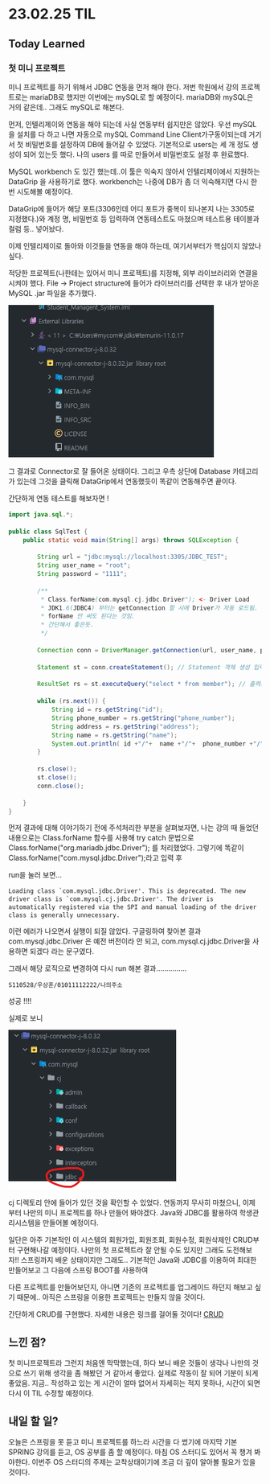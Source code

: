 # 23.02.25 TIL
## Today Learned

### 첫 미니 프로젝트

미니 프로젝트를 하기 위해서 JDBC 연동을 먼저 해야 한다. 저번 학원에서 강의 프로젝트로는 mariaDB로 했지만 
이번에는 mySQL로 할 예정이다. mariaDB와 mySQL은 거의 같은데.. 그래도 mySQL로 해본다.

먼저, 인텔리제이와 연동을 해야 되는데 사실 연동부터 쉽지만은 않았다. 우선 mySQL을 설치를 다 하고 나면 자동으로
mySQL Command Line Client가구동이되는데 거기서 첫 비밀번호를 설정하여 DB에 들어갈 수 있었다. 기본적으로 users는 세 개 정도
생성이 되어 있는듯 했다. 나의 users 를 따로 만들어서 비밀번호도 설정 후 완료했다.

MySQL workbench 도 있긴 했는데..이 툴은 익숙지 않아서 인텔리제이에서 지원하는 DataGrip 을 사용하기로 했다. workbench는 나중에
DB가 좀 더 익숙해지면 다시 한번 시도해볼 예정이다.

DataGrip에 들어가 해당 포트(3306인데 어디 포트가 중복이 되나본지 나는 3305로 지정했다.)와 계정 명, 비밀번호 등 입력하여 연동테스트도 마쳤으며
테스트용 테이블과 컬럼 등.. 넣어놨다. 

이제 인텔리제이로 돌아와 이것들을 연동을 해야 하는데, 여기서부터가 핵심이지 않았나 싶다.

적당한 프로젝트(나한테는 있어서 미니 프로젝트)를 지정해, 외부 라이브러리와 연결을 시켜야 했다. File -> Project structure에 들어가
라이브러리를 선택한 후 내가 받아온 MySQL .jar 파일을 추가했다. 

![img.png](img.png)

그 결과로 Connector로 잘 들어온 상태이다. 그리고 우측 상단에 Database 카테고리가 있는데 그것을 클릭해 DataGrip에서 연동했듯이
똑같이 연동해주면 끝이다. 

간단하게 연동 테스트를 해보자면 !

```java
import java.sql.*;

public class SqlTest {
    public static void main(String[] args) throws SQLException {

        String url = "jdbc:mysql://localhost:3305/JDBC_TEST";
        String user_name = "root";
        String password = "1111";

        /**
         * Class.forName(com.mysql.cj.jdbc.Driver"); <- Driver Load
         * JDK1.6(JDBC4) 부터는 getConnection 할 시에 Driver가 자동 로드됨. 나는 11이라 밑에 로직대로 실행하면 로드되는 것.
         * forName 안 써도 된다는 것임.
         * 간단해서 좋은듯.
         */

        Connection conn = DriverManager.getConnection(url, user_name, password);

        Statement st = conn.createStatement(); // Statement 객체 생성 입력하기 위해서

        ResultSet rs = st.executeQuery("select * from member"); // 출력문 작성 그것을 rs 객체에 저장

        while (rs.next()) {
            String id = rs.getString("id");
            String phone_number = rs.getString("phone_number");
            String address = rs.getString("address");
            String name = rs.getString("name");
            System.out.println( id +"/"+  name +"/"+  phone_number +"/"+  address);
        }

        rs.close();
        st.close();
        conn.close();

    }
}
```

먼저 결과에 대해 이야기하기 전에 주석처리한 부분을 살펴보자면, 나는 강의 때 들었던 내용으로는 Class.forName 함수를 사용해 
try catch 문법으로 Class.forName("org.mariadb.jdbc.Driver"); 를 처리했었다. 그렇기에 똑같이 Class.forName("com.mysql.jdbc.Driver");라고 입력 후

run을 눌러 보면... 
```
Loading class `com.mysql.jdbc.Driver'. This is deprecated. The new driver class is `com.mysql.cj.jdbc.Driver'. The driver is automatically registered via the SPI and manual loading of the driver class is generally unnecessary.
```
이런 에러가 나오면서 실행이 되질 않았다. 구글링하여 찾아본 결과  com.mysql.jdbc.Driver 은 예전 버전이라 안 되고, com.mysql.cj.jdbc.Driver을 사용하면 되겠다 라는 문구였다.

그래서 해당 로직으로 변경하여 다시 run 해본 결과...............

```
S110528/우상훈/01011112222/나의주소
```

성공 !!!!

실제로 보니

![img_1.png](img_1.png)

cj 디렉토리 안에 들어가 있던 것을 확인할 수 있었다. 연동까지 무사히 마쳤으니, 이제부터 나만의 미니 프로젝트를 하나 만들어 봐야겠다.
Java와 JDBC를 활용하여 학생관리시스템을 만들어볼 예정이다.

일단은 아주 기본적인 이 시스템의 회원가입, 회원조회, 회원수정, 회원삭제인 CRUD부터 구현해나갈 예정이다. 나만의 첫 프로젝트라 잘 안될 수도 있지만
그래도 도전해보자!! 스프링까지 배운 상태이지만 그래도.. 기본적인 Java와 JDBC를 이용하여 최대한 만들어보고 그 다음에 스프링 BOOT를 사용하여

다른 프로젝트를 만들어보던지, 아니면 기존의 프로젝트를 업그레이드 하던지 해보고 싶기 때문에.. 아직은 스프링을 이용한 프로젝트는 만들지 않을 것이다.


간단하게 CRUD를 구현했다. 자세한 내용은 링크를 걸어둘 것이다! [CRUD](https://github.com/yeb0/Student_Managent_System)

## 느낀 점?
첫 미니프로젝트라 그런지 처음엔 막막했는데, 하다 보니 배운 것들이 생각나 나만의 것으로 쓰기 위해 생각을 좀 해봤던 거 같아서 좋았다.
실제로 작동이 잘 되어 기분이 되게 좋았음. 지금.. 작성하고 있는 게 시간이 얼마 없어서 자세히는 적지 못하나, 시간이 되면 다시 이 TIL 수정할 예정이다.
## 내일 할 일? 

오늘은 스프링을 못 듣고 미니 프로젝트를 하느라 시간을 다 썼기에 마지막 기본 SPRING 강의를 듣고, OS 공부를 좀 할 예정이다. 마침
OS 스터디도 있어서 꼭 챙겨 봐야한다. 이번주 OS 스터디의 주제는 교착상태이기에 조금 더 깊이 알아볼 필요가 있을 것이다.